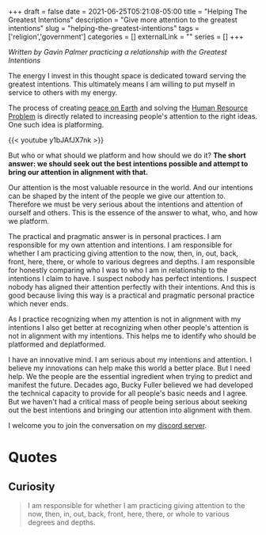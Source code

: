 +++ 
draft = false
date = 2021-06-25T05:21:08-05:00
title = "Helping The Greatest Intentions"
description = "Give more attention to the greatest intentions"
slug = "helping-the-greatest-intentions" 
tags = ['religion','government']
categories = []
externalLink = ""
series = []
+++

*Written by Gavin Palmer practicing a relationship with the Greatest Intentions*

The energy I invest in this thought space is dedicated toward serving the greatest intentions.  This ultimately means I am willing to put myself in service to others with my energy.

The process of creating [peace on Earth](/posts/my-goal) and solving the [Human Resource Problem](/posts/human-resource-problem) is directly related to increasing people's attention to the right ideas.  One such idea is platforming.

{{< youtube y1bJAfJX7nk >}}

But who or what should we platform and how should we do it?  **The short answer: we should seek out the best intentions possible and attempt to bring our attention in alignment with that.**

Our attention is the most valuable resource in the world.  And our intentions can be shaped by the intent of the people we give our attention to.  Therefore we must be very serious about the intentions and attention of ourself and others.  This is the essence of the answer to what, who, and how we platform.

The practical and pragmatic answer is in personal practices.  I am responsible for my own attention and intentions.  I am responsible for whether I am practicing giving attention to the now, then, in, out, back, front, here, there, or whole to various degrees and depths.  I am responsible for honestly comparing who I was to who I am in relationship to the intentions I claim to have.  I suspect nobody has perfect intentions.  I suspect nobody has aligned their attention perfectly with their intentions.  And this is good because living this way is a practical and pragmatic personal practice which never ends.

As I practice recognizing when my attention is not in alignment with my intentions I also get better at recognizing when other people's attention is not in alignment with my intentions.  This helps me to identify who should be platformed and deplatformed.

I have an innovative mind.  I am serious about my intentions and attention.  I believe my innovations can help make this world a better place.  But I need help.  We the people are the essential ingredient when trying to predict and manifest the future.  Decades ago, Bucky Fuller believed we had developed the technical capacity to provide for all people's basic needs and I agree.  But we haven't had a critical mass of people being serious about seeking out the best intentions and bringing our attention into alignment with them.

I welcome you to join the conversation on my [discord server](https://discord.gg/YZP89kc).

# Quotes

## Curiosity

> I am responsible for whether I am practicing giving attention to the now, then, in, out, back, front, here, there, or whole to various degrees and depths.